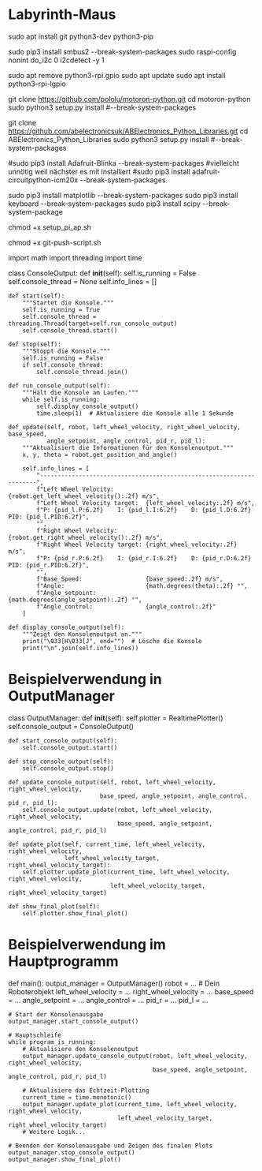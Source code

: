 # Labyrinth-Maus

sudo apt install git python3-dev python3-pip

sudo pip3 install smbus2 --break-system-packages
sudo raspi-config nonint do_i2c 0
i2cdetect -y 1

sudo apt remove python3-rpi.gpio
sudo apt update
sudo apt install python3-rpi-lgpio

git clone https://github.com/pololu/motoron-python.git
cd motoron-python
sudo python3 setup.py install #--break-system-packages

git clone https://github.com/abelectronicsuk/ABElectronics_Python_Libraries.git
cd ABElectronics_Python_Libraries
sudo python3 setup.py install #--break-system-packages

#sudo pip3 install Adafruit-Blinka --break-system-packages #vielleicht unnötig weil nächster es mit installiert 
#sudo pip3 install adafruit-circuitpython-icm20x --break-system-packages

sudo pip3 install matplotlib --break-system-packages
sudo pip3 install keyboard --break-system-packages
sudo pip3 install scipy --break-system-package


chmod +x setup_pi_ap.sh

chmod +x git-push-script.sh








import math
import threading
import time

class ConsoleOutput:
    def __init__(self):
        self.is_running = False
        self.console_thread = None
        self.info_lines = []

    def start(self):
        """Startet die Konsole."""
        self.is_running = True
        self.console_thread = threading.Thread(target=self.run_console_output)
        self.console_thread.start()

    def stop(self):
        """Stoppt die Konsole."""
        self.is_running = False
        if self.console_thread:
            self.console_thread.join()

    def run_console_output(self):
        """Hält die Konsole am Laufen."""
        while self.is_running:
            self.display_console_output()
            time.sleep(1)  # Aktualisiere die Konsole alle 1 Sekunde

    def update(self, robot, left_wheel_velocity, right_wheel_velocity, base_speed,
               angle_setpoint, angle_control, pid_r, pid_l):
        """Aktualisiert die Informationen für den Konsolenoutput."""
        x, y, theta = robot.get_position_and_angle()

        self.info_lines = [
            "---------------------------------------------------------------------",
            f"Left Wheel Velocity:         {robot.get_left_wheel_velocity():.2f} m/s",
            f"Left Wheel Velocity target:  {left_wheel_velocity:.2f} m/s",
            f"P: {pid_l.P:6.2f}    I: {pid_l.I:6.2f}    D: {pid_l.D:6.2f}    PID: {pid_l.PID:6.2f}",
            "",
            f"Right Wheel Velocity:        {robot.get_right_wheel_velocity():.2f} m/s",
            f"Right Wheel Velocity target: {right_wheel_velocity:.2f} m/s",
            f"P: {pid_r.P:6.2f}    I: {pid_r.I:6.2f}    D: {pid_r.D:6.2f}    PID: {pid_r.PID:6.2f}",
            "",
            f"Base_Speed:                  {base_speed:.2f} m/s",
            f"Angle:                       {math.degrees(theta):.2f} °",
            f"Angle_setpoint:              {math.degrees(angle_setpoint):.2f} °",
            f"Angle_control:               {angle_control:.2f}"
        ]

    def display_console_output(self):
        """Zeigt den Konsolenoutput an."""
        print("\033[H\033[J", end="")  # Lösche die Konsole
        print("\n".join(self.info_lines))

# Beispielverwendung in OutputManager

class OutputManager:
    def __init__(self):
        self.plotter = RealtimePlotter()
        self.console_output = ConsoleOutput()

    def start_console_output(self):
        self.console_output.start()

    def stop_console_output(self):
        self.console_output.stop()

    def update_console_output(self, robot, left_wheel_velocity, right_wheel_velocity,
                              base_speed, angle_setpoint, angle_control, pid_r, pid_l):
        self.console_output.update(robot, left_wheel_velocity, right_wheel_velocity,
                                   base_speed, angle_setpoint, angle_control, pid_r, pid_l)

    def update_plot(self, current_time, left_wheel_velocity, right_wheel_velocity,
                    left_wheel_velocity_target, right_wheel_velocity_target):
        self.plotter.update_plot(current_time, left_wheel_velocity, right_wheel_velocity,
                                 left_wheel_velocity_target, right_wheel_velocity_target)

    def show_final_plot(self):
        self.plotter.show_final_plot()

# Beispielverwendung im Hauptprogramm
def main():
    output_manager = OutputManager()
    robot = ...  # Dein Roboterobjekt
    left_wheel_velocity = ...
    right_wheel_velocity = ...
    base_speed = ...
    angle_setpoint = ...
    angle_control = ...
    pid_r = ...
    pid_l = ...

    # Start der Konsolenausgabe
    output_manager.start_console_output()

    # Hauptschleife
    while program_is_running:
        # Aktualisiere den Konsolenoutput
        output_manager.update_console_output(robot, left_wheel_velocity, right_wheel_velocity,
                                             base_speed, angle_setpoint, angle_control, pid_r, pid_l)

        # Aktualisiere das Echtzeit-Plotting
        current_time = time.monotonic()
        output_manager.update_plot(current_time, left_wheel_velocity, right_wheel_velocity,
                                   left_wheel_velocity_target, right_wheel_velocity_target)
        # Weitere Logik...

    # Beenden der Konsolenausgabe und Zeigen des finalen Plots
    output_manager.stop_console_output()
    output_manager.show_final_plot()


